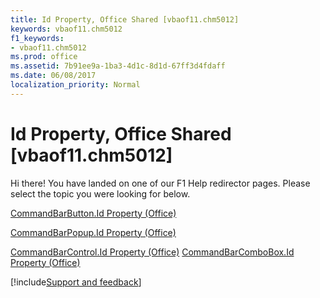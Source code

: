 ```yaml
---
title: Id Property, Office Shared [vbaof11.chm5012]
keywords: vbaof11.chm5012
f1_keywords:
- vbaof11.chm5012
ms.prod: office
ms.assetid: 7b91ee9a-1ba3-4d1c-8d1d-67ff3d4fdaff
ms.date: 06/08/2017
localization_priority: Normal
---
```



# Id Property, Office Shared [vbaof11.chm5012]

Hi there! You have landed on one of our F1 Help redirector pages. Please select the topic you were looking for below.

[CommandBarButton.Id Property (Office)](http://msdn.microsoft.com/library/d559a98c-b9b2-a987-c7af-278734a9545d%28Office.15%29.aspx)

[CommandBarPopup.Id Property (Office)](http://msdn.microsoft.com/library/7bddc643-ec4f-7fa5-d5e4-a4677cf564fa%28Office.15%29.aspx)

[CommandBarControl.Id Property (Office)](http://msdn.microsoft.com/library/0931a07a-4a6b-cc84-a43b-b57ea9a22b78%28Office.15%29.aspx)
[CommandBarComboBox.Id Property (Office)](http://msdn.microsoft.com/library/9cc143cb-4063-b397-05c9-d50a7c2efcb0%28Office.15%29.aspx)

[!include[Support and feedback](~/includes/feedback-boilerplate.md)]